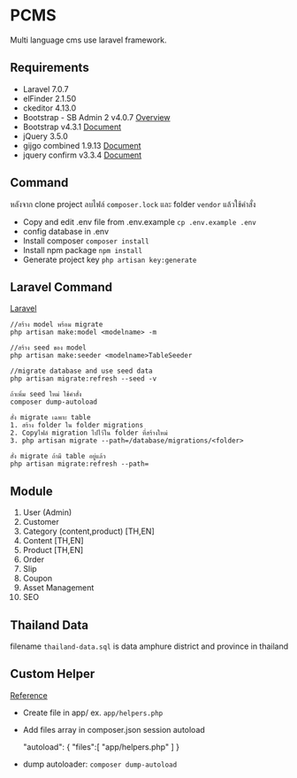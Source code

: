 # PCMS

Multi language cms use laravel framework.

## Requirements

- Laravel 7.0.7
- elFinder 2.1.50
- ckeditor 4.13.0
- Bootstrap - SB Admin 2 v4.0.7 [Overview](https://startbootstrap.com/template-overviews/sb-admin-2)
- Bootstrap v4.3.1 [Document](https://getbootstrap.com)
- jQuery 3.5.0
- gijgo combined 1.9.13 [Document](https://gijgo.com/) 
- jquery confirm v3.3.4 [Document](https://craftpip.github.io/jquery-confirm/)

## Command
หลังจาก clone project ลบไฟล์ `composer.lock` และ folder `vendor` แล้วใช้คำสั่ง

- Copy and edit .env file from .env.example `cp .env.example .env`
- config database in .env
- Install composer `composer install` 
- Install npm package `npm install`
- Generate project key `php artisan key:generate`

## Laravel Command

[Laravel](https://laravel.com)

    //สร้าง model พร้อม migrate
    php artisan make:model <modelname> -m
    
    //สร้าง seed ของ model
    php artisan make:seeder <modelname>TableSeeder
    
    //migrate database and use seed data
    php artisan migrate:refresh --seed -v
    
    ถ้าเพิ่ม seed ใหม่ ใช้คำสั่ง  
    composer dump-autoload
    
    สั่ง migrate เฉพาะ table 
    1. สร้าง folder ใน folder migrations
    2. Copyไฟล์ migration ไปไว้ใน folder ที่สร้างใหม่
    3. php artisan migrate --path=/database/migrations/<folder>
    
    สั่ง migrate ถ้ามี table อยู่แล้ว
    php artisan migrate:refresh --path=

## Module

1. User (Admin)
2. Customer
3. Category (content,product) [TH,EN]
4. Content [TH,EN]
5. Product [TH,EN]
6. Order
7. Slip
8. Coupon
9. Asset Management
10. SEO

## Thailand Data

filename `thailand-data.sql` is data amphure district and province in thailand

## Custom Helper

[Reference](https://laravel-news.com/creating-helpers)
- Create file in app/ ex. `app/helpers.php`
- Add files array in composer.json session autoload


    "autoload": {
        "files":[
            "app/helpers.php"
        ]
    }
    
 - dump autoloader: `composer dump-autoload` 
